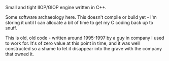 Small and tight IIOP/GIOP engine written in C++.

Some software archaeology here. This doesn't compile or build yet - I'm storing it until I can allocate a bit of time to get my C coding back up to snuff.

This is old, old code - written around 1995-1997 by a guy in company I used to work for. It's of zero value at this point in time, and it was well constructed so a shame to let it disappear into the grave with the company that owned it.
